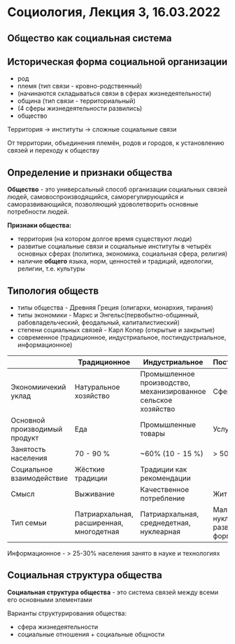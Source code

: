 # Социология, Лекция 3, 16.03.2022

## Общество как социальная система

## Историческая форма социальной организации

- род
- племя (тип связи - кровно-родственный)
- (начинаются складываться связи в сферах жизнедеятельности)
- община (тип связи - территориальный)
- (4 сферы жизнедеятельности развились)
- общество

Территория -> институты -> сложные социальные связи 

От территории, объединения племён, родов и городов, к установлению связей и переходу к обществу

## Определение и признаки общества

**Общество** - это универсальный способ организации социальных связей людей, самовоспроизводящийся, саморегулирующийся и саморазвивающийся, позволяющий удоволетворить основные потребности людей.

**Признаки общества:**
- территория (на котором долгое время существуют люди)
- развитые социальные связи и социальные институты в четырёх основных сферах (политика, экономика, социальная сфера, религия)
- наличие **общего** языка, норм, ценностей и традиций, идеологии, религии, т.е. культуры

## Типология обществ

- типы общества - Древняя Греция (олигархи, монархия, тирания)
- типы экономики - Маркс и Энгельс(первобытно-общинный, рабовладельческий, феодальный, капиталистиеский)
- степени социальных связей - Карл Копер (открытые и закрытые)
- современное (традиционное, индустриальное, постиндустриальное, информационное)

||Традиционное|Индустриальное|Постиндустриальное|
|-|-|-|-----------------------------|
|Экономиичекий уклад| Натуральное хозяйство| Промышленное производство, механизированное сельское хозяйство|Сфера обслуживания|
|Основной производимый продукт|Еда|Промышленные товары|Услуги|
|Занятость населения| 70 - 90 %| ~60% (10 - 15 %)| > 50 - 60 %|
|Социальное взаимодействие|Жёсткие традиции|Традиции как рекомендации|
|Смысл|Выживание|Качественное потребление|Жить только для себя|
|Тип семьи|Патриархальная, расширенная, многодетная|Патриархальная, среднедетная, нуклеарная|Малодетная, нуклеарная, разводная, новые формы|

Информационное - > 25-30% населения занято в науке и технологиях

## Социальная структура общества

**Социальная структура общества** - это система связей между всеми его основными элементами

Варианты структурирования общества:
- сфера жизнедеятельности
- социальные отношения + социальные общности



